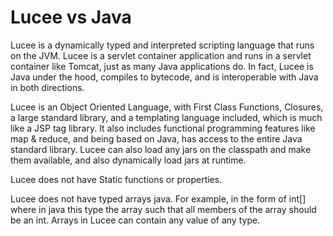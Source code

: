 # Lucee vs Java

Lucee is a dynamically typed and interpreted scripting language that runs on the JVM. Lucee is a servlet container application and runs in a servlet container like Tomcat, just as many Java applications do. In fact, Lucee is Java under the hood, compiles to bytecode, and is interoperable with Java in both directions.

Lucee is an Object Oriented Language, with First Class Functions, Closures, a large standard library, and a templating language included, which is much like a JSP tag library. It also includes functional programming features like map & reduce, and being based on Java, has access to the entire Java standard library. Lucee can also load any jars on the classpath and make them available, and also dynamically load jars at runtime.

Lucee does not have Static functions or properties. 

Lucee does not have typed arrays java. For example, in the form of int[] where in java this type the array such that all members of the array should be an int. Arrays in Lucee can contain any value of any type.



